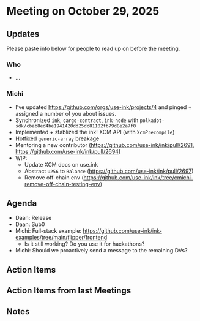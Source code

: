 # Meeting on October 29, 2025

## Updates
Please paste info below for people to read up on before the meeting.

### Who
- ...

### Michi
- I've updated https://github.com/orgs/use-ink/projects/4 and pinged + assigned a number of you about issues.
- Synchronized `ink`, `cargo-contract`, `ink-node` with `polkadot-sdk/cbab8ed4be1941420dd25dc81102fb79d8e2a7f0`
- Implemented + stablized the ink! XCM API (with `XcmPrecompile`)
- Hotfixed `generic-array` breakage
- Mentoring a new contributor (https://github.com/use-ink/ink/pull/2691, https://github.com/use-ink/ink/pull/2694)
- WIP:
  - Update XCM docs on use.ink
  - Abstract `U256` to `Balance` (https://github.com/use-ink/ink/pull/2697)
  - Remove off-chain env (https://github.com/use-ink/ink/tree/cmichi-remove-off-chain-testing-env)

## Agenda
- Daan: Release
- Daan: Sub0
- Michi: Full-stack example: https://github.com/use-ink/ink-examples/tree/main/flipper/frontend
  - Is it still working? Do you use it for hackathons?
- Michi: Should we proactively send a message to the remaining DVs?

## Action Items

## Action Items from last Meetings

## Notes
